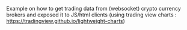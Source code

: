 Example on how to get trading data from (websocket) crypto currency brokers and exposed it to JS/html clients 
(using trading view charts : https://tradingview.github.io/lightweight-charts)
